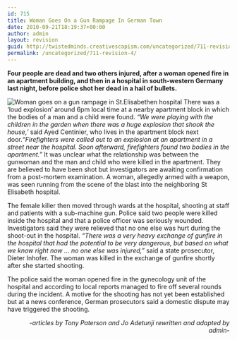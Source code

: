 ```yaml
---
id: 715
title: Woman Goes On a Gun Rampage In German Town
date: 2010-09-21T18:19:37+00:00
author: admin
layout: revision
guid: http://twistedminds.creativescapism.com/uncategorized/711-revision-4/
permalink: /uncategorized/711-revision-4/
---
```

<p class="dropcap-first">
  <strong>Four people are dead and two others injured, after a woman opened fire in an apartment building, and then in a hospital in south-western Germany last night, before police shot her dead in a hail of bullets.</strong>
</p>

![Woman goes on a gun rampage in St.Elisabethen hospital](St.Elisabethen.jpg "forensic experts at the St. Elisabethen hospital") There was a &#8216;loud explosion&#8217; around 6pm local time at a nearby apartment block in which the bodies of a man and a child were found. _&#8220;We were playing with the children in the garden when there was a huge explosion that shook the house,&#8217;_ said Ayed Centinier, who lives in the apartment block next door._&#8220;Firefighters were called out to an explosion at an apartment in a street near the hospital. Soon afterward, firefighters found two bodies in the apartment.&#8221;_ It was unclear what the relationship was between the gunwoman and the man and child who were killed in the apartment. They are believed to have been shot but investigators are awaiting confirmation from a post-mortem examination. A woman, allegedly armed with a weapon, was seen running from the scene of the blast into the neighboring St Elisabeth hospital.

The female killer then moved through wards at the hospital, shooting at staff and patients with a sub-machine gun. Police said two people were killed inside the hospital and that a police officer was seriously wounded. Investigators said they were relieved that no one else was hurt during the shoot-out in the hospital. _&#8220;There was a very heavy exchange of gunfire in the hospital that had the potential to be very dangerous, but based on what we know right now &#8230; no one else was injured,&#8221;_ said a state prosecutor, Dieter Inhofer. The woman was killed in the exchange of gunfire shortly after she started shooting.

The police said the woman opened fire in the gynecology unit of the hospital and according to local reports managed to fire off several rounds during the incident. A motive for the shooting has not yet been established but at a news conference, German prosecutors said a domestic dispute may have triggered the shooting.

<p style="text-align: right;">
  <em>-articles by Tony Paterson and Jo Adetunji rewritten and adapted by admin-</em>
</p>